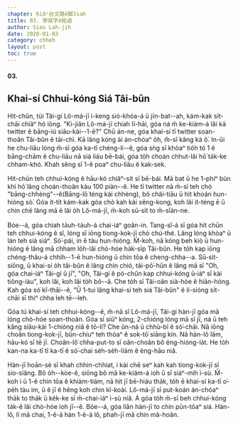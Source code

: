 ```yaml
---
chapter: Kiâⁿ台文路ê脚Jiah
title: 03. 學寫字ê經過
author: Siau Lah-jih
date: 2020-01-03
category: chheh
layout: post
toc: true
---
```


#### 03.
## Khai-sí Chhui-kóng Siá Tâi-bûn

Hit-chūn, tùi Tâi-gí Lô-má-jī í-keng sió-khóa-á ū jīn-bat--ah, kám-kak si̍t-chāi chiâⁿ hó iōng. "Kì-jiân Lô-má-jī chiah lī-hāi, góa ná m̄ ke-kiám-á lâi kā twitter ê bāng-iú siāu-kài--1-ē?" Chū án-ne, góa khai-sí tī twitter soan-thoân Tâi-bûn ê tāi-chì. Kā lâng kóng ài án-chóaⁿ o̍h, m̄-sī kâng kà ŏ͘. In-ūi he chu-liāu lóng m̄-sī góa ka-tī chéng-lí--ê, góa sǹg sī khòaⁿ tio̍h tó 1 ê bāng-chām ê chu-liāu nā siá liáu bē-bái, góa to̍h choán chhut-lâi hō͘ ta̍k-ke chham-khó. Khah sêng sī 1-ê poaⁿ chu-liāu ê kak-sek.

Hit-chūn teh chhui-kóng ê hāu-kó chiâⁿ-si̍t sī bē-bái. Mā bat ū he 1-phiⁿ bûn khì hō͘ lâng choán-thoân kàu 100 piàn--ê. He tī twitter nā m̄-sī teh chò "bāng-chhèng"--ê(Bāng-lō͘ téng kài chhèng), bô châi-tiāu ū hit khoán hun-hióng sò͘. Góa it-ti̍t kám-kak góa chò kah kài sêng-kong, koh lâi it-téng ē ū chin chē lâng mā ē lâi o̍h Lô-má-jī, m̄-koh sū-si̍t to m̄-sīán-ne. 

Bóe--á, góa chiah ta̍uh-ta̍uh-á chai-iáⁿ goân-in. Tang-sî-á sī góa hit chūn teh chhui-kóng ê sî, lóng sī iōng tiong-kok-jī chò chú-thé. Lâng lóng khòaⁿ ū lán teh siá siáⁿ. Sò͘-pái, in ē tàu hun-hióng. M̄-koh, nā kóng beh kiò ū hun-hióng ê lâng mā chham lo̍h-lâi chò-hóe ha̍k-si̍p Tâi-bûn. He to̍h kap iōng chéng-thâu-á chhi̍h--1-ē hun-hióng ū chin tōa ê cheng-chha--a. Sū-si̍t-siōng, ū khai-sí o̍h tâi-bûn ê lâng chin chió, tāi-pō͘-hūn ê lâng mā sī "O͘h, góa chai-iáⁿ Tâi-gí ū jī", "O͘h, Tâi-gí ê pó-chûn kap chhui-kóng ū-iáⁿ sī kài tiōng-iàu", koh lâi, koh lâi to̍h bô--ā. Che to̍h sī Tâi-oân sià-hòe ê hiān-hóng. Kah góa só͘ kî-thāi--ê, "Ū 1-tui lâng khai-sí teh siá Tâi-bûn" ê lí-sióng si̍t-chāi sī thiⁿ chha leh tē--leh.

Góa tú khai-sí teh chhui-kóng--ê, m̄-nā sī Lô-má-jī, Tâi-gí hàn-jī góa mā lóng chò-hóe soan-thoân. Góa sī siūⁿ kóng, 2-chióng lóng mā sī jī, ná ū teh kâng siāu-kài 1-chióng niâ ê tō-lí? Che ûn-ná ū chhù-bī ê só͘-chāi. Nā iōng choân tiong-kok-jī, bûn-chiuⁿ teh thòaⁿ ê sok-tō͘ siāng kín. Nā hàn-lô lām, hāu-kó sī tē jī. Choân-lô͘ chha-put-to sī oân-choân bô éng-hióng-la̍t. He to̍h kan-na ka-tī tī ka-tī ê só͘-chai se̍h-se̍h-liām ê èng-hāu niâ. 

Hàn-jī hoān-sè sī khah chhin-chhiat, i kài chē seⁿ kah kah tiong-kok-jī sī sio-siâng. Bô o̍h--kòe-ê, siōng bô mā ke-kiám-á ioh ū sī siáⁿ-mih ì-sù. M̄-koh i ū 1-ê chin tōa ê khiàm-tiám, nā hit jī bē-hiáu tha̍k, to̍h ē khai-sí ka-tī o͘-pe̍h tàu im, ū ê jī ê hêng koh chin kî-koài. Lô-má-jī sī put-koán án-chóaⁿ tha̍k to tha̍k ū ke̍k-ke sī m̄-chai-iáⁿ ì-sù niâ. Á góa to̍h m̄-sī beh chhui-kóng ta̍k-ê lâi chò-hóe ioh jī--ê. Bóe--á, góa liân hàn-jī to chin pūn-tōaⁿ siá. Hàn-lô, lí mā chai, 1-ē-á hàn 1-ē-á lô, phah-jī mā chin mâ-hoân.

